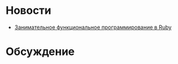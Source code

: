 # Новости

* [Занимательное функциональное программирование в Ruby](http://habrahabr.ru/post/148076/)

# Обсуждение

